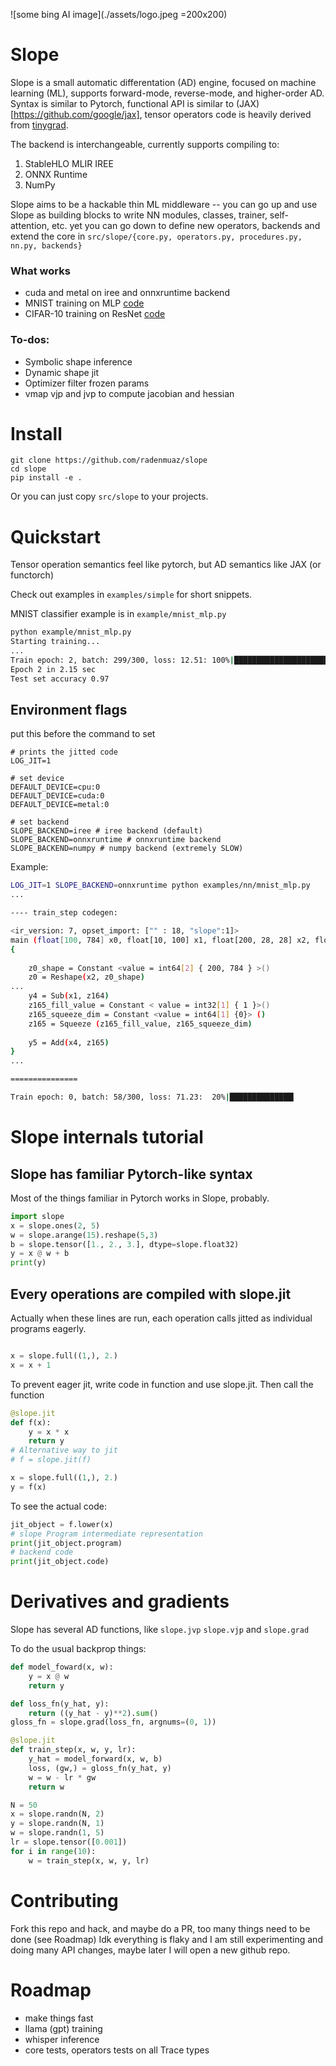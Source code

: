 ![some bing AI image](./assets/logo.jpeg =200x200)

# Slope

Slope is a small automatic differentation (AD) engine, focused on machine learning (ML), supports forward-mode, reverse-mode, and higher-order AD.
Syntax is similar to Pytorch, functional API is similar to (JAX)[https://github.com/google/jax], tensor operators code is heavily derived from [tinygrad](https://tinygrad.org/).

The backend is interchangeable, currently supports compiling to:
1. StableHLO MLIR IREE
2. ONNX Runtime
3. NumPy

Slope aims to be a hackable thin ML middleware -- you can go up and use Slope as building blocks to write NN modules, classes, trainer, self-attention, etc. yet you can go down to define new operators, backends and extend the core in `src/slope/{core.py, operators.py, procedures.py, nn.py, backends}`

### What works
- cuda and metal on iree and onnxruntime backend
- MNIST training on MLP [code](examples/nn/mnist_mlp.py)
- CIFAR-10 training on ResNet [code](examples/nn/mnist_mlp.py)


### To-dos:
- Symbolic shape inference 
- Dynamic shape jit
- Optimizer filter frozen params
- vmap vjp and jvp to compute jacobian and hessian

# Install

```
git clone https://github.com/radenmuaz/slope
cd slope
pip install -e .
```

Or you can just copy `src/slope` to your projects.

# Quickstart

Tensor operation semantics feel like pytorch, but AD semantics like JAX (or functorch)

Check out examples in `examples/simple` for short snippets.

MNIST classifier example is in `example/mnist_mlp.py`

```sh
python example/mnist_mlp.py
Starting training...
...
Train epoch: 2, batch: 299/300, loss: 12.51: 100%|██████████████████████████████████████████████████████████████████████| 300/300 [00:02<00:00, 139.36it/s]
Epoch 2 in 2.15 sec
Test set accuracy 0.97
```

## Environment flags
put this before the command to set

```
# prints the jitted code
LOG_JIT=1 

# set device
DEFAULT_DEVICE=cpu:0 
DEFAULT_DEVICE=cuda:0 
DEFAULT_DEVICE=metal:0 

# set backend
SLOPE_BACKEND=iree # iree backend (default)
SLOPE_BACKEND=onnxruntime # onnxruntime backend
SLOPE_BACKEND=numpy # numpy backend (extremely SLOW)
```

Example:
```sh
LOG_JIT=1 SLOPE_BACKEND=onnxruntime python examples/nn/mnist_mlp.py
...

---- train_step codegen:

<ir_version: 7, opset_import: ["" : 18, "slope":1]>
main (float[100, 784] x0, float[10, 100] x1, float[200, 28, 28] x2, float[200, 10] x3, int32[] x4, float[100, 784] x5, float[10, 100] x6, float[] x7) => (float[] y0, float[100, 784] y2, float[10, 100] y4, int32[] y5, float[100, 784] y1, float[10, 100] y3, float[] x7)
{
    
    z0_shape = Constant <value = int64[2] { 200, 784 } >()
    z0 = Reshape(x2, z0_shape)
...
    y4 = Sub(x1, z164)
    z165_fill_value = Constant < value = int32[1] { 1 }>()
    z165_squeeze_dim = Constant <value = int64[1] {0}> ()
    z165 = Squeeze (z165_fill_value, z165_squeeze_dim)
    
    y5 = Add(x4, z165)
}
...

===============

Train epoch: 0, batch: 58/300, loss: 71.23:  20%|██████████████▎                                                          | 59/300 [00:01<00:04, 55.45it/s]
```

# Slope internals tutorial

## Slope has familiar Pytorch-like syntax

Most of the things familiar in Pytorch works in Slope, probably.

```python
import slope
x = slope.ones(2, 5)
w = slope.arange(15).reshape(5,3)
b = slope.tensor([1., 2., 3.], dtype=slope.float32)
y = x @ w + b
print(y)
```

## Every operations are compiled with slope.jit


Actually when these lines are run, each operation calls jitted as individual programs eagerly.

```python

x = slope.full((1,), 2.)
x = x + 1
```

To prevent eager jit, write code in function and use slope.jit.
Then call the function
```python
@slope.jit
def f(x):
    y = x * x
    return y
# Alternative way to jit
# f = slope.jit(f)

x = slope.full((1,), 2.)
y = f(x)
```

To see the actual code:
```python
jit_object = f.lower(x)
# slope Program intermediate representation
print(jit_object.program)
# backend code
print(jit_object.code)
```

# Derivatives and gradients

Slope has several AD functions, like `slope.jvp` `slope.vjp` and `slope.grad`

To do the usual backprop things:
```python
def model_foward(x, w):
    y = x @ w
    return y

def loss_fn(y_hat, y):
    return ((y_hat - y)**2).sum()
gloss_fn = slope.grad(loss_fn, argnums=(0, 1))

@slope.jit
def train_step(x, w, y, lr):
    y_hat = model_forward(x, w, b)
    loss, (gw,) = gloss_fn(y_hat, y)
    w = w - lr * gw
    return w

N = 50
x = slope.randn(N, 2)
y = slope.randn(N, 1)
w = slope.randn(1, 5)
lr = slope.tensor([0.001])
for i in range(10):
    w = train_step(x, w, y, lr)

```

# Contributing

Fork this repo and hack, and maybe do a PR, too many things need to be done (see Roadmap)
Idk everything is flaky and I am still experimenting and doing many API changes, maybe later I will open a new github repo.

# Roadmap
- make things fast
- llama (gpt) training
- whisper inference
- core tests, operators tests on all Trace types